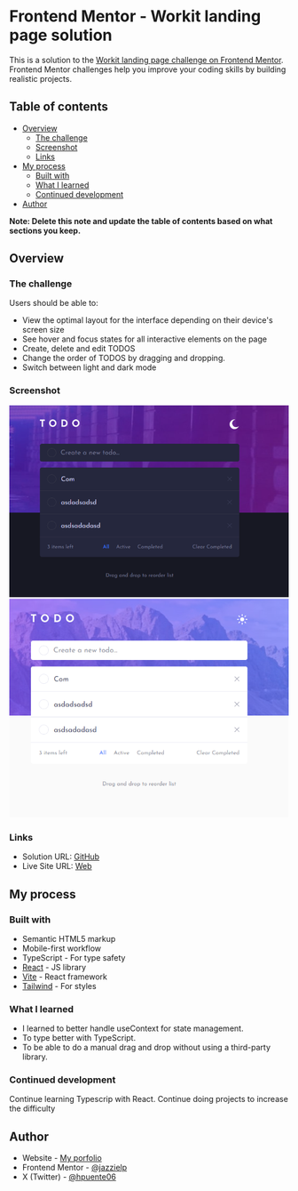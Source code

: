 # Frontend Mentor - Workit landing page solution

This is a solution to the [Workit landing page challenge on Frontend Mentor](https://www.frontendmentor.io/challenges/workit-landing-page-2fYnyle5lu). Frontend Mentor challenges help you improve your coding skills by building realistic projects. 

## Table of contents

- [Overview](#overview)
  - [The challenge](#the-challenge)
  - [Screenshot](#screenshot)
  - [Links](#links)
- [My process](#my-process)
  - [Built with](#built-with)
  - [What I learned](#what-i-learned)
  - [Continued development](#continued-development)
- [Author](#author)

**Note: Delete this note and update the table of contents based on what sections you keep.**

## Overview

### The challenge

Users should be able to:

- View the optimal layout for the interface depending on their device's screen size
- See hover and focus states for all interactive elements on the page
- Create, delete and edit TODOS
- Change the order of TODOS by dragging and dropping.
- Switch between light and dark mode

### Screenshot

![](./public/Dark.png)
![](./public/Light.png)


### Links

- Solution URL: [GitHub](https://github.com/jazzielp/todo-app)
- Live Site URL: [Web](https://jazzielp.github.io/todo-app/)

## My process

### Built with

- Semantic HTML5 markup
- Mobile-first workflow
- TypeScript - For type safety
- [React](https://reactjs.org/) - JS library
- [Vite](https://vitejs.dev/) - React framework
- [Tailwind](https://tailwindcss.com/) - For styles

### What I learned

- I learned to better handle useContext for state management.
- To type better with TypeScript.
- To be able to do a manual drag and drop without using a third-party library.

### Continued development

Continue learning Typescrip with React. Continue doing projects to increase the difficulty

## Author

- Website - [My porfolio](https://jazziel.dev)
- Frontend Mentor - [@jazzielp](https://www.frontendmentor.io/profile/jazzielp)
- X (Twitter) - [@hpuente06](https://www.twitter.com/hpuente06)